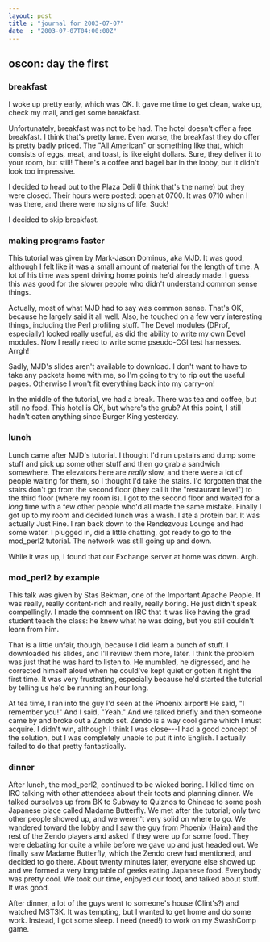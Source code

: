 ```yaml
---
layout: post
title : "journal for 2003-07-07"
date  : "2003-07-07T04:00:00Z"
---
```


## oscon: day the first



### breakfast

I woke up pretty early, which was OK.  It gave me time to get clean, wake up, check my mail, and get some breakfast.

Unfortunately, breakfast was not to be had.  The hotel doesn't offer a free breakfast.  I think that's pretty lame.  Even worse, the breakfast they do offer is pretty badly priced.  The "All American" or something like that, which consists of eggs, meat, and toast, is like eight dollars.  Sure, they deliver it to your room, but still!  There's a coffee and bagel bar in the lobby, but it didn't look too impressive. 

I decided to head out to the Plaza Deli (I think that's the name) but they were closed.  Their hours were posted: open at 0700.  It was 0710 when I was there, and there were no signs of life.  Suck!

I decided to skip breakfast.

### making programs faster

This tutorial was given by Mark-Jason Dominus, aka MJD.  It was good, although I felt like it was a small amount of material for the length of time.  A lot of his time was spent driving home points he'd already made.  I guess this was good for the slower people who didn't understand common sense things.

Actually, most of what MJD had to say was common sense.  That's OK, because he largely said it all well.  Also, he touched on a few very interesting things, including the Perl profiling stuff.  The Devel modules (DProf, especially) looked really useful, as did the ability to write my own Devel modules.  Now I really need to write some pseudo-CGI test harnesses.  Arrgh!

Sadly, MJD's slides aren't available to download.  I don't want to have to take any packets home with me, so I'm going to try to rip out the useful pages. Otherwise I won't fit everything back into my carry-on!

In the middle of the tutorial, we had a break.  There was tea and coffee, but still no food.  This hotel is OK, but where's the grub?  At this point, I still hadn't eaten anything since Burger King yesterday.

### lunch

Lunch came after MJD's tutorial.  I thought I'd run upstairs and dump some stuff and pick up some other stuff and then go grab a sandwich somewhere. The elevators here are <em>really</em> slow, and there were a lot of people waiting for them, so I thought I'd take the stairs.  I'd forgotten that the stairs don't go from the second floor (they call it the "restaurant level") to the third floor (where my room is).  I got to the second floor and waited for a <em>long</em> time with a few other people who'd all made the same mistake. Finally I got up to my room and decided lunch was a wash.  I ate a protein bar. It was actually Just Fine.  I ran back down to the Rendezvous Lounge and had some water.  I plugged in, did a little chatting, got ready to go to the mod_perl2 tutorial.  The network was still going up and down.

While it was up, I found that our Exchange server at home was down.  Argh.

### mod_perl2 by example

This talk was given by Stas Bekman, one of the Important Apache People.  It was really, really content-rich and really, really boring.  He just didn't speak compellingly.  I made the comment on IRC that it was like having the grad student teach the class: he knew what he was doing, but you still couldn't learn from him. 

That is a little unfair, though, because I did learn a bunch of stuff.  I downloaded his slides, and I'll review them more, later.  I think the problem was just that he was hard to listen to.  He mumbled, he digressed, and he corrected himself aloud when he could've kept quiet or gotten it right the first time.  It was very frustrating, especially because he'd started the tutorial by telling us he'd be running an hour long.

At tea time, I ran into the guy I'd seen at the Phoenix airport!  He said, "I remember you!"  And I said, "Yeah."  And we talked briefly and then someone came by and broke out a Zendo set.  Zendo is a way cool game which I must acquire.  I didn't win, although I think I was close---I had a good concept of the solution, but I was completely unable to put it into English.  I actually failed to do that pretty fantastically.

### dinner

After lunch, the mod_perl2, continued to be wicked boring.  I killed time on IRC talking with other attendees about their toots and planning dinner.  We talked ourselves up from BK to Subway to Quiznos to Chinese to some posh Japanese place called Madame Butterfly.  We met after the tutorial; only two other people showed up, and we weren't very solid on where to go.  We wandered toward the lobby and I saw the guy from Phoenix (Haim) and the rest of the Zendo players and asked if they were up for some food.  They were debating for quite a while before we gave up and just headed out.  We finally saw Madame Butterfly, which the Zendo crew had mentioned, and decided to go there.  About twenty minutes later, everyone else showed up and we formed a very long table of geeks eating Japanese food.  Everybody was pretty cool.  We took our time, enjoyed our food, and talked about stuff.  It was good.

After dinner, a lot of the guys went to someone's house (Clint's?) and watched MST3K.  It was tempting, but I wanted to get home and do some work.  Instead, I got some sleep.  I need (need!) to work on my SwashComp game.


